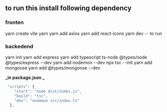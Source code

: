 ## to run this install following dependency

### fronten

yarn create vite
yarn
yarn add axios
yarn add react-icons
yarn dev -- to run

### backedend

yarn init
yarn add express
yarn add typescript ts-node @types/node @types/express --dev
yarn add nodemon --dev
npx tsc --init
yarn add mongoose
yarn add @types/mongoose --dev

**_in package.json _**

```js
 "scripts": {
    "start": "node dist/index.js",
    "build": "tsc",
    "dev": "nodemon src/index.ts"
  },
```
